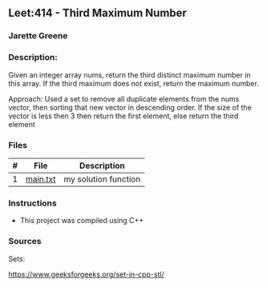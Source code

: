 ## Leet:414 - Third Maximum Number
### Jarette Greene
### Description:

Given an integer array nums, return the third distinct maximum number in this array. If the third maximum does not exist, return the maximum number.

Approach: Used a set to remove all duplicate elements from the nums vector, then sorting that new vector in descending order. If the size of the vector is less then 3 then return the first element, else return the third element 

### Files

|   #   | File                       | Description                                                |
| :---: | -------------------------- | ---------------------------------------------------------- |
|   1   | [main.txt](https://github.com/Jarette/4883-Prog-Tech/blob/main/Assignments/P414/main.txt)     | my solution function                                             |


### Instructions

- This project was compiled using C++

### Sources

Sets:

https://www.geeksforgeeks.org/set-in-cpp-stl/